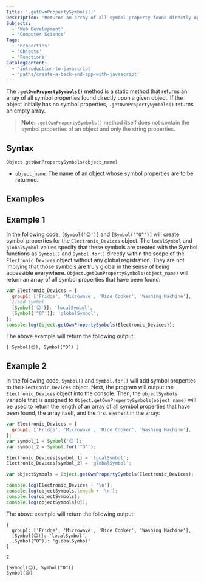 ```yaml
---
Title: '.getOwnPropertySymbols()'
Description: 'Returns an array of all symbol property found directly upon a given object.'
Subjects:
  - 'Web Development'
  - 'Computer Science'
Tags:
  - 'Properties'
  - 'Objects'
  - 'Functions'
CatalogContent:
  - 'introduction-to-javascript'
  - 'paths/create-a-back-end-app-with-javascript'
---
```


The **`.getOwnPropertySymbols()`** method is a static method that returns an array of all symbol properties found directly upon a given object. If the object initially has no symbol properties, `.getOwnPropertySymbols()` returns an empty array.

> **Note:** `.getOwnPropertySymbols()` method itself does not contain the symbol properties of an object and only the string properties.

## Syntax

```pseudo
Object.getOwnPropertySymbols(object_name)
```

- `object_name`: The name of an object whose symbol properties are to be returned.

## Examples

## Example 1

In the following code, `[Symbol('😊')]` and `[Symbol('^O^')]` will create symbol properties for the `Electronic_Devices` object. The `localSymbol` and `globalSymbol` values specify that these symbols are created with the Symbol functions as `Symbol()` and `Symbol.for()` directly within the scope of the `Electronic_Devices` object without any global registration. They are not implying that those symbols are truly global in the sense of being accessible everywhere. `Object.getOwnPropertySymbols(object_name)` will return an array of all symbol properties that have been found:

```js
var Electronic_Devices = {
  group1: ['Fridge', 'Microwave', 'Rice Cooker', 'Washing Machine'],
  //add symbol
  [Symbol('😊')]: 'localSymbol',
  [Symbol('^O^')]: 'globalSymbol',
};
console.log(Object.getOwnPropertySymbols(Electronic_Devices));
```

The above example will return the following output:

```shell
[ Symbol(😊), Symbol(^O^) ]
```

## Example 2

In the following code, `Symbol()` and `Symbol.for()` will add symbol properties to the `Electronic_Devices` object. Next, the program will output the `Electronic_Devices` object into the console. Then, the `objectSymbols` variable that is assigned to `Object.getOwnPropertySymbols(object_name)` will be used to return the length of an array of all symbol properties that have been found, the array itself, and the first element in the array:

```js
var Electronic_Devices = {
  group1: ['Fridge', 'Microwave', 'Rice Cooker', 'Washing Machine'],
};
var symbol_1 = Symbol('😊');
var symbol_2 = Symbol.for('^O^');

Electronic_Devices[symbol_1] = 'localSymbol';
Electronic_Devices[symbol_2] = 'globalSymbol';

var objectSymbols = Object.getOwnPropertySymbols(Electronic_Devices);

console.log(Electronic_Devices + '\n');
console.log(objectSymbols.length + '\n');
console.log(objectSymbols);
console.log(objectSymbols[0]);
```

The above example will return the following output:

```shell
{
  group1: ['Fridge', 'Microwave', 'Rice Cooker', 'Washing Machine'],
  [Symbol(😊)]: 'localSymbol',
  [Symbol(^O^)]: 'globalSymbol'
}

2

[Symbol(😊), Symbol(^O^)]
Symbol(😊)
```
